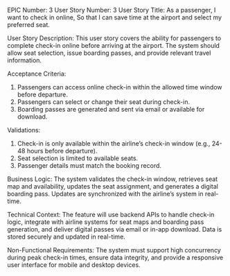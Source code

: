 EPIC Number: 3
User Story Number: 3
User Story Title: As a passenger, I want to check in online, So that I can save time at the airport and select my preferred seat.

User Story Description: This user story covers the ability for passengers to complete check-in online before arriving at the airport. The system should allow seat selection, issue boarding passes, and provide relevant travel information.

Acceptance Criteria:
1. Passengers can access online check-in within the allowed time window before departure.
2. Passengers can select or change their seat during check-in.
3. Boarding passes are generated and sent via email or available for download.

Validations:
1. Check-in is only available within the airline’s check-in window (e.g., 24-48 hours before departure).
2. Seat selection is limited to available seats.
3. Passenger details must match the booking record.

Business Logic: The system validates the check-in window, retrieves seat map and availability, updates the seat assignment, and generates a digital boarding pass. Updates are synchronized with the airline’s system in real-time.

Technical Context: The feature will use backend APIs to handle check-in logic, integrate with airline systems for seat maps and boarding pass generation, and deliver digital passes via email or in-app download. Data is stored securely and updated in real-time.

Non-Functional Requirements: The system must support high concurrency during peak check-in times, ensure data integrity, and provide a responsive user interface for mobile and desktop devices.